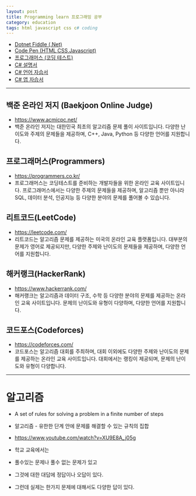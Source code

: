 ```yaml
---
layout: post
title: Programming learn 프로그래밍 공부
category: education
tags: html javascript css c# coding
---
```


* [Dotnet Fiddle (.Net)](https://dotnetfiddle.net/)
* [Code Pen (HTML,CSS,Javascript)](https://codepen.io/pen/)
* [프로그래머스 (코딩 테스트)](https://school.programmers.co.kr/)
* [C# 설명서](https://learn.microsoft.com/ko-kr/dotnet/csharp/)
* [C# 언어 자습서](https://learn.microsoft.com/ko-kr/training/modules/csharp-call-methods/1-introduction)
* [C# 앱 자습서](https://learn.microsoft.com/ko-kr/visualstudio/get-started/csharp/?view=vs-2022)

---

## 백준 온라인 저지 (Baekjoon Online Judge)
* https://www.acmicpc.net/
* 백준 온라인 저지는 대한민국 최초의 알고리즘 문제 풀이 사이트입니다. 다양한 난이도와 주제의 문제들을 제공하며, C++, Java, Python 등 다양한 언어를 지원합니다.

## 프로그래머스(Programmers)
* https://programmers.co.kr/
* 프로그래머스는 코딩테스트를 준비하는 개발자들을 위한 온라인 교육 사이트입니다. 프로그래머스에서는 다양한 주제의 문제들을 제공하며, 알고리즘 뿐만 아니라 SQL, 데이터 분석, 인공지능 등 다양한 분야의 문제를 풀어볼 수 있습니다.

## 리트코드(LeetCode)
* https://leetcode.com/
* 리트코드는 알고리즘 문제를 제공하는 미국의 온라인 교육 플랫폼입니다. 대부분의 문제가 영어로 제공되지만, 다양한 주제와 난이도의 문제들을 제공하며, 다양한 언어를 지원합니다.

## 해커랭크(HackerRank)
* https://www.hackerrank.com/
* 해커랭크는 알고리즘과 데이터 구조, 수학 등 다양한 분야의 문제를 제공하는 온라인 교육 사이트입니다. 문제의 난이도와 유형이 다양하며, 다양한 언어를 지원합니다.

## 코드포스(Codeforces)
* https://codeforces.com/
* 코드포스는 알고리즘 대회를 주최하며, 대회 이외에도 다양한 주제와 난이도의 문제를 제공하는 온라인 교육 사이트입니다. 대회에서는 랭킹이 제공되며, 문제의 난이도와 유형이 다양합니다.

---


# 알고리즘
* A set of rules for solving a problem in a finite number of steps
* 알고리즘 - 유한한 단계 안에 문제를 해결할 수 있는 규칙의 집합

* https://www.youtube.com/watch?v=XU9E8A_j05g
* 학교 교육에서는
* 풀수있는 문제나 풀수 없는 문제가 있고
* 그것에 대한 대답에 정답이나 오답이 있다.
* 그런데 실제는 한가지 문제에 대해서도 다양한 답이 있다.